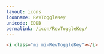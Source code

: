 ```yaml
---
layout: icons
iconname: RevToggleKey
unicode: EDDD
permalink: /icon/RevToggleKey/
---
```


``` html
<i class="mi mi-RevToggleKey"></i>
```

